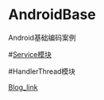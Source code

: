 # AndroidBase
Android基础编码案例<br/>


#[Service模块](https://github.com/waylen505/AndroidBase/tree/master/service/src/main/java/com/servicedemo/project)

#HandlerThread模块

[Blog_link](blog:http://waylenw.github.io/Android/android-handler-thread-usage/)


